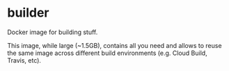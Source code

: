 # builder

Docker image for building stuff.

This image, while large (~1.5GB), contains all you need and allows to reuse the same image across different build environments (e.g. Cloud Build, Travis, etc).
